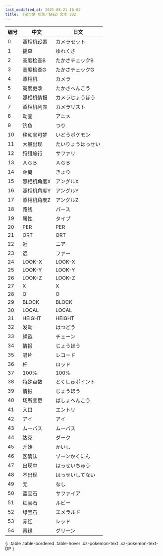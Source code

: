 ```yaml
---
last_modified_at: 2021-08-21 16:02
title: 《宝可梦 珍珠／钻石》文本 302
---
```

| 编号 | 中文 | 日文 |
| ---- | ---- | ---- |
| 0 | 照相机设置 | カメラセット |
| 1 | 摇草 | ゆれくさ |
| 2 | 高度检查B | たかさチェックB |
| 3 | 高度检查G | たかさチェックG |
| 4 | 照相机 | カメラ |
| 5 | 高度更改 | たかさへんこう |
| 6 | 照相机情报 | カメラじょうほう |
| 7 | 照相机列表 | カメラリスト |
| 8 | 动画 | アニメ |
| 9 | 钓鱼 | つり |
| 10 | 移动宝可梦 | いどうポケモン |
| 11 | 大量出现 | たいりょうはっせい |
| 12 | 狩猎旅行 | サファリ |
| 13 | ＡＧＢ | ＡＧＢ |
| 14 | 距离 | きょり |
| 15 | 照相机角度X | アングルX |
| 16 | 照相机角度Y | アングルY |
| 17 | 照相机角度Z | アングルZ |
| 18 | 路线 | パース |
| 19 | 属性 | タイプ |
| 20 | PER | PER |
| 21 | ORT | ORT |
| 22 | 近 | ニア |
| 23 | 远 | ファー |
| 24 | LOOK-X | LOOK-X |
| 25 | LOOK-Y | LOOK-Y |
| 26 | LOOK-Z | LOOK-Z |
| 27 | X | X |
| 28 | O | O |
| 29 | BLOCK | BLOCK |
| 30 | LOCAL | LOCAL |
| 31 | HEIGHT | HEIGHT |
| 32 | 发动 | はつどう |
| 33 | 绳链 | チェーン |
| 34 | 情报 | じょうほう |
| 35 | 唱片 | レコード |
| 36 | 杆 | ロッド |
| 37 | 100% | 100% |
| 38 | 特殊点数 | とくしゅポイント |
| 39 | 情报 | じょうほう |
| 40 | 场所变更 | ばしょへんこう |
| 41 | 入口 | エントリ |
| 42 | アイ | アイ |
| 43 | ムーバス | ムーバス |
| 44 | 达克 | ダーク |
| 45 | 开始 | かいし |
| 46 | 区确认 | ゾーンかくにん |
| 47 | 出现中 | はっせいちゅう |
| 48 | 不出现 | はっせいしてない |
| 49 | 无 | なし |
| 50 | 蓝宝石 | サファイア |
| 51 | 红宝石 | ルビー |
| 52 | 绿宝石 | エメラルド |
| 53 | 赤红 | レッド |
| 54 | 青绿 | グリーン |
{: .table .table-bordered .table-hover .xz-pokemon-text .xz-pokemon-text-DP }